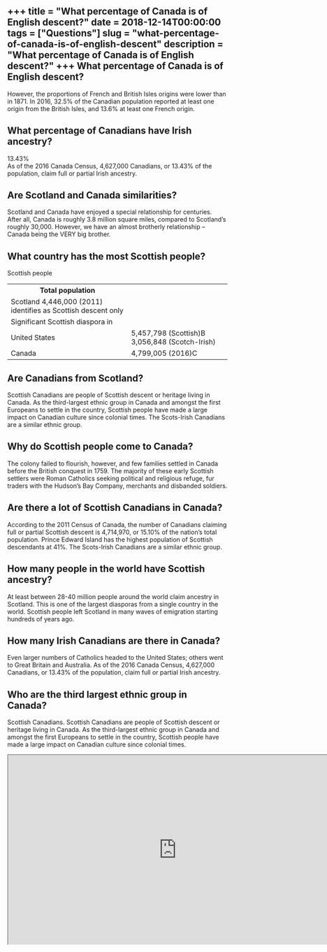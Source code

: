 +++
title = "What percentage of Canada is of English descent?"
date = 2018-12-14T00:00:00
tags = ["Questions"]
slug = "what-percentage-of-canada-is-of-english-descent"
description = "What percentage of Canada is of English descent?"
+++
What percentage of Canada is of English descent?
------------------------------------------------

However, the proportions of French and British Isles origins were lower than in 1871. In 2016, 32.5% of the Canadian population reported at least one origin from the British Isles, and 13.6% at least one French origin.

What percentage of Canadians have Irish ancestry?
-------------------------------------------------

13.43%  
As of the 2016 Canada Census, 4,627,000 Canadians, or 13.43% of the population, claim full or partial Irish ancestry.

Are Scotland and Canada similarities?
-------------------------------------

Scotland and Canada have enjoyed a special relationship for centuries. After all, Canada is roughly 3.8 million square miles, compared to Scotland’s roughly 30,000. However, we have an almost brotherly relationship – Canada being the VERY big brother.

What country has the most Scottish people?
------------------------------------------

Scottish people

<table><tr><th>Total population</th></tr><tr><td>Scotland 4,446,000 (2011) identifies as Scottish descent only</td></tr><tr><td>Significant Scottish diaspora in</td></tr><tr><td>United States</td><td>5,457,798 (Scottish)B 3,056,848 (Scotch-Irish)</td></tr><tr><td>Canada</td><td>4,799,005 (2016)C</td></tr></table>

Are Canadians from Scotland?
----------------------------

Scottish Canadians are people of Scottish descent or heritage living in Canada. As the third-largest ethnic group in Canada and amongst the first Europeans to settle in the country, Scottish people have made a large impact on Canadian culture since colonial times. The Scots-Irish Canadians are a similar ethnic group.

Why do Scottish people come to Canada?
--------------------------------------

The colony failed to flourish, however, and few families settled in Canada before the British conquest in 1759. The majority of these early Scottish settlers were Roman Catholics seeking political and religious refuge, fur traders with the Hudson’s Bay Company, merchants and disbanded soldiers.

Are there a lot of Scottish Canadians in Canada?
------------------------------------------------

According to the 2011 Census of Canada, the number of Canadians claiming full or partial Scottish descent is 4,714,970, or 15.10% of the nation’s total population. Prince Edward Island has the highest population of Scottish descendants at 41%. The Scots-Irish Canadians are a similar ethnic group.

How many people in the world have Scottish ancestry?
----------------------------------------------------

At least between 28-40 million people around the world claim ancestry in Scotland. This is one of the largest diasporas from a single country in the world. Scottish people left Scotland in many waves of emigration starting hundreds of years ago.

How many Irish Canadians are there in Canada?
---------------------------------------------

Even larger numbers of Catholics headed to the United States; others went to Great Britain and Australia. As of the 2016 Canada Census, 4,627,000 Canadians, or 13.43% of the population, claim full or partial Irish ancestry.

Who are the third largest ethnic group in Canada?
-------------------------------------------------

Scottish Canadians. Scottish Canadians are people of Scottish descent or heritage living in Canada. As the third-largest ethnic group in Canada and amongst the first Europeans to settle in the country, Scottish people have made a large impact on Canadian culture since colonial times.

<iframe allow="accelerometer; autoplay; clipboard-write; encrypted-media; gyroscope; picture-in-picture" allowfullscreen="" class="__youtube_prefs__  epyt-is-override  no-lazyload" data-no-lazy="1" data-origheight="433" data-origwidth="770" data-skipgform_ajax_framebjll="" height="433" id="_ytid_38515" loading="lazy" src="https://www.youtube.com/embed/-atLxy7uFcc?enablejsapi=1&autoplay=0&cc_load_policy=0&cc_lang_pref=&iv_load_policy=1&loop=0&modestbranding=0&rel=1&fs=1&playsinline=0&autohide=2&theme=dark&color=red&controls=1&" title="YouTube player" width="770"></iframe>